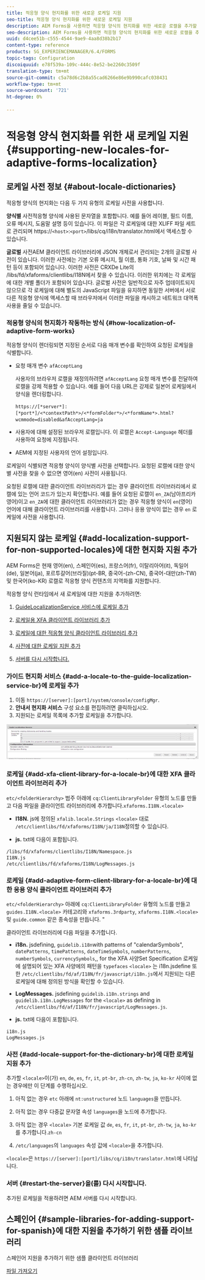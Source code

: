 ```yaml
---
title: 적응형 양식 현지화를 위한 새로운 로케일 지원
seo-title: 적응형 양식 현지화를 위한 새로운 로케일 지원
description: AEM Forms을 사용하면 적응형 양식의 현지화를 위한 새로운 로캘을 추가할 수 있습니다. 기본적으로 지원되는 로케일은 영어, 프랑스어, 독일어 및 일본어입니다.
seo-description: AEM Forms을 사용하면 적응형 양식의 현지화를 위한 새로운 로캘을 추가할 수 있습니다. 기본적으로 지원되는 로케일은 영어, 프랑스어, 독일어 및 일본어입니다.
uuid: d4cee51b-c555-4544-9ae9-4aa8d38b2b17
content-type: reference
products: SG_EXPERIENCEMANAGER/6.4/FORMS
topic-tags: Configuration
discoiquuid: e78f539a-109c-444c-8e52-be2260c3509f
translation-type: tm+mt
source-git-commit: c5a78d6c2b8a55cad6266e86e9b990cafc038431
workflow-type: tm+mt
source-wordcount: '721'
ht-degree: 0%

---
```



# 적응형 양식 현지화를 위한 새 로케일 지원 {#supporting-new-locales-for-adaptive-forms-localization}

## 로케일 사전 정보 {#about-locale-dictionaries}

적응형 양식의 현지화는 다음 두 가지 유형의 로케일 사전을 사용합니다.

**양식별** 사전적응형 양식에 사용된 문자열을 포함합니다. 예를 들어 레이블, 필드 이름, 오류 메시지, 도움말 설명 등이 있습니다. 이 파일은 각 로케일에 대한 XLIFF 파일 세트로 관리되며 https://`<host>`:`<port>`/libs/cq/i18n/translator.html에서 액세스할 수 있습니다.

**글로벌** 사전AEM 클라이언트 라이브러리에 JSON 개체로서 관리되는 2개의 글로벌 사전이 있습니다. 이러한 사전에는 기본 오류 메시지, 월 이름, 통화 기호, 날짜 및 시간 패턴 등이 포함되어 있습니다. 이러한 사전은 CRXDe Lite의 /libs/fd/xfaforms/clientlibs/I18N에서 찾을 수 있습니다. 이러한 위치에는 각 로케일에 대한 개별 폴더가 포함되어 있습니다. 글로벌 사전은 일반적으로 자주 업데이트되지 않으므로 각 로케일에 대해 별도의 JavaScript 파일을 유지하면 동일한 서버에서 서로 다른 적응형 양식에 액세스할 때 브라우저에서 이러한 파일을 캐시하고 네트워크 대역폭 사용을 줄일 수 있습니다.

### 적응형 양식의 현지화가 작동하는 방식 {#how-localization-of-adaptive-form-works}

적응형 양식이 렌더링되면 지정된 순서로 다음 매개 변수를 확인하여 요청된 로케일을 식별합니다.

* 요청 매개 변수 `afAcceptLang`

   사용자의 브라우저 로캘을 재정의하려면 `afAcceptLang` 요청 매개 변수를 전달하여 로캘을 강제 적용할 수 있습니다. 예를 들어 다음 URL은 강제로 일본어 로케일에서 양식을 렌더링합니다.

   `https://[*server*]:[*port*]/<*contextPath*>/<*formFolder*>/<*formName*>.html?wcmmode=disabled&afAcceptLang=ja`

* 사용자에 대해 설정된 브라우저 로캘입니다. 이 로캘은 `Accept-Language` 헤더를 사용하여 요청에 지정됩니다.

* AEM에 지정된 사용자의 언어 설정입니다.

로케일이 식별되면 적응형 양식이 양식별 사전을 선택합니다. 요청된 로캘에 대한 양식별 사전을 찾을 수 없으면 영어(en) 사전이 사용됩니다.

요청된 로캘에 대한 클라이언트 라이브러리가 없는 경우 클라이언트 라이브러리에서 로캘에 있는 언어 코드가 있는지 확인합니다. 예를 들어 요청된 로캘이 `en_ZA`(남아프리카 영어)이고 `en_ZA`에 대한 클라이언트 라이브러리가 없는 경우 적응형 양식이 `en`(영어) 언어에 대해 클라이언트 라이브러리를 사용합니다. 그러나 응용 양식이 없는 경우 `en` 로케일에 사전을 사용합니다.

## 지원되지 않는 로케일 {#add-localization-support-for-non-supported-locales}에 대한 현지화 지원 추가

AEM Forms은 현재 영어(en), 스페인어(es), 프랑스어(fr), 이탈리아어(it), 독일어(de), 일본어(ja), 포르투갈어(브라질)(pt-BR, 중국어-(zh-CN), 중국어-대만(zh-TW) 및 한국어(ko-KR) 로캘로 적응형 양식 컨텐츠의 지역화를 지원합니다.

적응형 양식 런타임에서 새 로케일에 대한 지원을 추가하려면:

1. [GuideLocalizationService 서비스에 로케일 추가](/help/forms/using/supporting-new-language-localization.md#p-add-a-locale-to-the-guide-localization-service-br-p)

1. [로케일용 XFA 클라이언트 라이브러리 추가](/help/forms/using/supporting-new-language-localization.md#p-add-xfa-client-library-for-a-locale-br-p)

1. [로케일에 대한 적응형 양식 클라이언트 라이브러리 추가](/help/forms/using/supporting-new-language-localization.md#p-add-adaptive-form-client-library-for-a-locale-br-p)
1. [사전에 대한 로케일 지원 추가](/help/forms/using/supporting-new-language-localization.md#p-add-locale-support-for-the-dictionary-br-p)
1. [서버를 다시 시작합니다.](/help/forms/using/supporting-new-language-localization.md#p-restart-the-server-p)

### 가이드 현지화 서비스 {#add-a-locale-to-the-guide-localization-service-br}에 로케일 추가

1. 이동 `https://[server]:[port]/system/console/configMgr`.
1. **안내서 현지화 서비스** 구성 요소를 편집하려면 클릭하십시오.
1. 지원되는 로케일 목록에 추가할 로케일을 추가합니다.

![GuideLocalizationService](assets/configservice.png)

### 로케일 {#add-xfa-client-library-for-a-locale-br}에 대한 XFA 클라이언트 라이브러리 추가

`etc/<folderHierarchy>` 범주 아래에 `cq:ClientLibraryFolder` 유형의 노드를 만들고 다음 파일을 클라이언트 라이브러리에 추가합니다.`xfaforms.I18N.<locale>`

* **I18N.** js에 정의된  `xfalib.locale.Strings`  `<locale>` 대로  `/etc/clientlibs/fd/xfaforms/I18N/ja/I18N`정의할 수 있습니다.

* **js.** txt에 다음이 포함됩니다.

```
/libs/fd/xfaforms/clientlibs/I18N/Namespace.js
I18N.js
/etc/clientlibs/fd/xfaforms/I18N/LogMessages.js
```

### 로케일 {#add-adaptive-form-client-library-for-a-locale-br}에 대한 응용 양식 클라이언트 라이브러리 추가

`etc/<folderHierarchy>` 아래에 `cq:ClientLibraryFolder` 유형의 노드를 만들고 `guides.I18N.<locale>` 카테고리와 `xfaforms.3rdparty`, `xfaforms.I18N.<locale>` 및 `guide.common` 같은 종속성을 만듭니다. &quot;

클라이언트 라이브러리에 다음 파일을 추가합니다.

* **i18n.** jsdefining,  `guidelib.i18n`with patterns of &quot;calendarSymbols&quot;,  `datePatterns`,  `timePatterns`,  `dateTimeSymbols`,  `numberPatterns`,  `numberSymbols`,  `currencySymbols`,, for the XFA 사양Set Specification 로케일에 설명되어 있는 XFA 사양에의 패턴을  `typefaces`   `<locale>`   [ ](https://helpx.adobe.com/content/dam/Adobe/specs/xfa_spec_3_3.pdf)는 i18n.jsdefine 또한 `/etc/clientlibs/fd/af/I18N/fr/javascript/i18n.js`에서 지원되는 다른 로케일에 대해 정의된 방식을 확인할 수 있습니다.

* **LogMessages.** jsdefining  `guidelib.i18n.strings` and  `guidelib.i18n.LogMessages` for the  `<locale>` as defining in  `/etc/clientlibs/fd/af/I18N/fr/javascript/LogMessages.js`.

* **js.** txt에 다음이 포함됩니다.

```
i18n.js
LogMessages.js
```

### 사전 {#add-locale-support-for-the-dictionary-br}에 대한 로케일 지원 추가

추가할 `<locale>`이(가) `en`, `de`, `es`, `fr`, `it`, `pt-br`, `zh-cn`, `zh-tw`, `ja`, `ko-kr` 사이에 없는 경우에만 이 단계를 수행하십시오.

1. 아직 없는 경우 `etc` 아래에 `nt:unstructured` 노드 `languages`을 만듭니다.

1. 아직 없는 경우 다중값 문자열 속성 `languages`을 노드에 추가합니다.
1. 아직 없는 경우 `<locale>` 기본 로케일 값 `de`, `es`, `fr`, `it`, `pt-br`, `zh-tw`, `ja`, `ko-kr`를 추가합니다.`zh-cn`

1. `/etc/languages`의 `languages` 속성 값에 `<locale>`을 추가합니다.

`<locale>`은 `https://[server]:[port]/libs/cq/i18n/translator.html`에 나타납니다.

### 서버 {#restart-the-server}을(를) 다시 시작합니다.

추가된 로케일을 적용하려면 AEM 서버를 다시 시작합니다.

## 스페인어 {#sample-libraries-for-adding-support-for-spanish}에 대한 지원을 추가하기 위한 샘플 라이브러리

스페인어 지원을 추가하기 위한 샘플 클라이언트 라이브러리

[파일 가져오기](assets/sample.zip)
